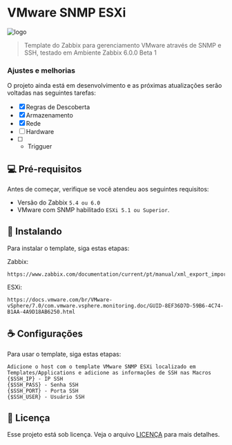 # VMware SNMP ESXi

<img src="https://assets.zabbix.com/img/tmp/logo/logo_bad_example.png" alt="logo">

> Template do Zabbix para gerenciamento VMware através de SNMP e SSH, testado em Ambiente Zabbix 6.0.0 Beta 1

### Ajustes e melhorias

O projeto ainda está em desenvolvimento e as próximas atualizações serão voltadas nas seguintes tarefas:

- [x] Regras de Descoberta
- [x] Armazenamento
- [x] Rede
- [ ] Hardware
- [ ] + Trigguer

## 💻 Pré-requisitos

Antes de começar, verifique se você atendeu aos seguintes requisitos:

* Versão do Zabbix `5.4 ou 6.0`
* VMware com SNMP habilitado `ESXi 5.1 ou Superior`.

## 🚀 Instalando

Para instalar o template, siga estas etapas:

Zabbix:
```
https://www.zabbix.com/documentation/current/pt/manual/xml_export_import
```

ESXi:
```
https://docs.vmware.com/br/VMware-vSphere/7.0/com.vmware.vsphere.monitoring.doc/GUID-8EF36D7D-59B6-4C74-B1AA-4A9D18AB6250.html
```

## ☕ Configurações

Para usar o template, siga estas etapas:

```
Adicione o host com o template VMware SNMP ESXi localizado em Templates/Applications e adicione as informações de SSH nas Macros
{$SSH_IP} - IP SSH
{$SSH_PASS} - Senha SSH
{$SSH_PORT} - Porta SSH
{$SSH_USER} - Usuário SSH
```

## 📝 Licença

Esse projeto está sob licença. Veja o arquivo [LICENÇA](LICENSE.md) para mais detalhes.
